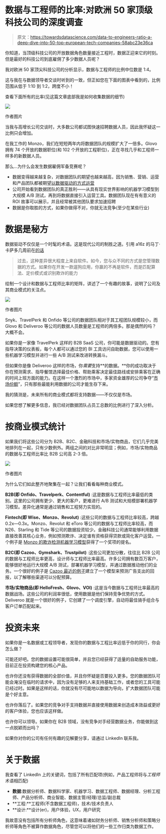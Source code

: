 # 数据与工程师的比率:对欧洲 50 家顶级科技公司的深度调查

> 原文：<https://towardsdatascience.com/data-to-engineers-ratio-a-deep-dive-into-50-top-european-tech-companies-58abc23e36ca>

你知道，当顶级科技公司的开放数据角色数量接近工程时，数据正迎来它的时刻。但是最好的科技公司到底雇佣了多少数据人员呢？

我对欧洲 50 家顶尖科技公司的分析显示，数据与工程师的比例中位数是 1:4。

这与我在与数据领导者交谈时听到的一致，但正如您在下面的图表中看到的，比例范围从低于 1:10 到 1:2，跨度不小！

查看下面所有的比率(见这篇文章底部我是如何收集数据的细节)

![](img/3a748873a41eafa5cb50351be5744eb2.png)

作者图片

当我与高增长公司交谈时，大多数公司都试图快速招聘数据人员，因此我怀疑这一比例只会增加。

在我工作的 Monzo，我们在短短两年内将数据团队的规模扩大了一倍多。Glovo 拥有 74 个开放的数据职位(和 102 个开放的工程职位)，正在寻找几乎和工程师一样多的新数据人员。

那么…为什么会发生数据雇佣军备竞赛呢？

*   数据变得越来越复杂，对数据团队的期望也越来越高，因为销售、营销、运营和产品团队都被期望[以数据驱动的方式运营](https://mikkeldengsoe.substack.com/p/why-speedboats-win-and-tankers-sink)
*   公司开始看到数据团队的真正胜利——从具有现实世界影响的机器学习模型到大规模 A/B 测试，再到将数据直接引入运营工具。数据团队现在有有意义的 ROI 故事可以展示，并且经常被其他团队要求加速招聘
*   数据是你取胜的方式，如果你做得不对，你就无法竞争(至少在某些行业)

# 数据是秘方

数据驱动不仅仅是一个时髦的术语。这是现代公司的制胜之道。引用 a16z 的马丁·卡萨多几周前在[的话](https://coalesce.getdbt.com/talks/keynote-how-big-is-this-wave/)

> 过去，这种差异很大程度上来自软件。如今，您与众不同的方式是您管理数据的方式。如果你在开发一款遛狗应用，你赢的不再是软件，而是匹配算法、定价模式或识别欺诈的能力

绘制一个设计和数据与工程师比率的矩阵，讲述了一个有趣的故事，说明了公司及其商业模式的关注点。

![](img/0659ad1d50475cc41a8f943d60d36690.png)

作者图片

Snyk、TravelPerk 和 Onfido 等公司的数据团队相对于其工程团队规模较小，而 Glovo 和 Deliveroo 等公司的数据人员数量是工程师的两倍多。那是偶然的吗？大概不会。

如果你是一家像 TravelPerk 这样的 B2B SaaS 公司，你可能是数据驱动的。您有指导决策的仪表板，每个人都可以通过您的 BI 工具访问自助数据，您可以使用一些机器学习模型并进行一些 A/B 测试来改进转换漏斗。

但如果你是像 Deliveroo 这样的市场，你*需要*支持**的数据。**你的成功取决于你在预测需求、指导餐馆选择最佳价格、帮助乘客决定最佳路线或安排乘客在正确的时间上班方面的能力。在这样一个激烈的市场中，多家资金雄厚的公司争夺“[市场份额](https://www.mckinsey.com/industries/technology-media-and-telecommunications/our-insights/ordering-in-the-rapid-evolution-of-food-delivery)”，只有那些最能利用数据的公司才能生存下来。

我的猜测是，未来所有的商业模式都将支持数据——不仅仅是市场。

如果您想了解更多信息，我已经对数据团队占员工总数的比例进行了深入分析。

# 按商业模式统计

如果我们将这些公司分为 B2B、B2C、金融科技和市场/实物商品，它们几乎完美地排列在一起，只有少数例外。两组之间的对比非常明显；例如，市场/实物商品的数据与工程师比率比 B2B 公司高 2-3 倍。

![](img/28d2642972c146fb1e978eeee74fbd4f.png)

作者图片

为什么它们如此整齐地聚集在一起？让我们看看每种商业模式。

**B2B(即 Onfido、Travelperk、Contentful)** :这是数据与工程师比率最低的类别。这里的公司拥有更少、更大的客户，更难进行 A/B 测试和大规模部署机器学习模型。差异化通常是通过销售和工程努力实现的。

**Fintech(即 Wise、Monzo、Revolut)** :这些公司的数据与工程师比率较高，跨越 0.2x—0.3x。Monzo、Revolut 和 eToro 等公司的数据与工程师比率较高，而 N26、Starling 和 Tide 等公司的数据投资较少。金融科技公司通常能够利用数据直接改善其核心业务，例如预测欺诈、决定谁有资格获得贷款或简化客户运营。一个例子是 [Monzo 的欺诈检测机器学习模型](https://medium.com/data-monzo/machine-learning-at-monzo-in-2021-6b3a825db233)获得了一个奖项的提名。

**B2C(即 Cazoo、Gymshark、Trustpilot)** :这些公司更加分散，往往比 B2B 公司的数据与工程师比率更高，设计师与工程师比率最高。许多公司拥有数百万客户，能够很好地运行大规模 A/B 测试，部署机器学习模型，并通过数据推动他们的业务。一个很好的例子是 [Cazoo 最近的例子](https://medium.com/cazoo/marketing-attribution-modelling-at-cazoo-ef3a31ceb591)建立了一个模型来预测广告支出的回报，以了解哪些渠道可以分配预算。

**市场/实物商品(即 HelloFresh、Glovo、VOI)** :这是当今数据与工程师比率最高的数据战场。这些公司的利润率很低，使用数据是他们保持竞争优势的方式。Deliveroo 就是一个很好的例子，它创建了一个调度引擎，自动将最佳骑手组合与客户订单匹配起来。

# 投资未来

如果你是一名数据或工程领导者，发现你的数据与工程比率远低于你的同行，你会怎么做？

可能还好吧。您的数据设置可能很简单，并且您已经获得了适量的自助服务功能，目前正在投资构建您的核心产品。

也许你还没有获得数据的全部价值，并且你怀疑是否要投入更多。您的数据团队可能会淹没在临时的请求中，因为没有足够的人来支持基础工作，或者您的工具可能已经过时。如果是这样的话，你就没有尽可能地以数据为导向，扩大数据团队可能是个好主意。

也许你落后了。如果您的竞争对手支持数据并直接使用数据来创造成本效益或更好的客户体验，您也应该这样做。

也许你可以领导。如果你在 B2B 领域，没有竞争对手经营数据业务，你能做到这一点脱颖而出吗？

如果你对你的公司有任何有趣的见解要分享，请通过 LinkedIn 联系我。

# 关于数据

我查看了 LinkedIn 上的关键词，包括了所有匹配项(例如，产品工程师将与*工程师*术语相匹配)

*   **数据**:数据分析师、数据科学家、机器学习、数据工程师、数据经理、分析工程师、产品分析师、商业智能、数据主管/经理/总监/副总裁
*   **工程:**工程师(不含数据工程师)，技术/技术负责人
*   **设计:**设计(er)，用户体验，UX，用户研究

我故意没有包括所有分析师角色，这意味着诸如财务分析师、销售分析师和策略分析师等角色不被算作数据角色，尽管您可以将他们的一些工作归类为数据工作。